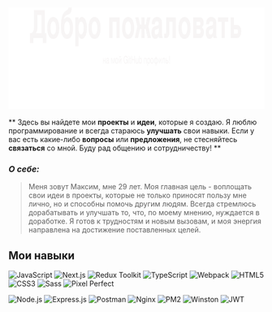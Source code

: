 <img height="200" width="850" src="https://github.com/Lugovskoy-Maxim/Lugovskoy-Maxim/blob/main/icon/Hello_World.svg" />
<!-- <img height="100" width="850" src="https://github.com/Lugovskoy-Maxim/Lugovskoy-Maxim/blob/main/icon/web-dev.svg" /> -->

** Здесь вы найдете мои **проекты** и **идеи**, которые я создаю. Я люблю программирование и всегда стараюсь **улучшать** свои навыки. Если у вас есть какие-либо **вопросы** или **предложения**, не стесняйтесь **связаться** со мной. Буду рад общению и сотрудничеству! **

### **_О себе:_**

> Меня зовут Максим, мне 29 лет.
> Моя главная цель - воплощать свои идеи в проекты, которые не только приносят пользу мне лично, но и способны помочь другим людям. Всегда стремлюсь дорабатывать и улучшать то, что, по моему мнению, нуждается в доработке.
> Я готов к трудностям и новым вызовам, и моя энергия направлена на достижение поставленных целей.
<!--
- 🚀 Осваиваю новые технологии
- 🔎 Ищу проекты для повышения скила
-->
## Мои навыки

![JavaScript](https://img.shields.io/badge/-JavaScript-0d1117?style=for-the-badge&logo=JavaScript) 
![Next.js](https://img.shields.io/badge/-Next.js-0d1117?style=for-the-badge&logo=Next.js)
![Redux Toolkit](https://img.shields.io/badge/-ReduxToolkit-0d1117?style=for-the-badge&logo=Redux)
![TypeScript](https://img.shields.io/badge/-TypeScript-0d1117?style=for-the-badge&logo=TypeScript)
![Webpack](https://img.shields.io/badge/-Webpack-0d1117?style=for-the-badge&logo=Webpack)
![HTML5](https://img.shields.io/badge/-HTML5-0d1117?style=for-the-badge&logo=HTML5)
![CSS3](https://img.shields.io/badge/-CSS3-0d1117?style=for-the-badge&logo=CSS3)
![Sass](https://img.shields.io/badge/-Sass-0d1117?style=for-the-badge&logo=Sass)
![Pixel Perfect](https://img.shields.io/badge/-PixelPerfect-0d1117?style=for-the-badge&logo=PixelPerfect)

![Node.js](https://img.shields.io/badge/-Node.js-0d1117?style=for-the-badge&logo=Node.js)
![Express.js](https://img.shields.io/badge/express.js-0d1117?style=for-the-badge&logo=express&logoColor=%2361DAFB)
![Postman](https://img.shields.io/badge/-Postman-0d1117?style=for-the-badge&logo=Postman)
![Nginx](https://img.shields.io/badge/-Nginx-0d1117?style=for-the-badge&logo=Nginx)
![PM2](https://img.shields.io/badge/-PM2-0d1117?style=for-the-badge)
![Winston](https://img.shields.io/badge/-Winston-0d1117?style=for-the-badge)
![JWT](https://img.shields.io/badge/-JWT-0d1117?style=for-the-badge)

<!--
<img height="48" width="48" src="https://github.com/Lugovskoy-Maxim/Lugovskoy-Maxim/blob/main/icon/skills1.svg" /><img height="48" width="48" src="https://github.com/Lugovskoy-Maxim/Lugovskoy-Maxim/blob/main/icon/skills2.svg" /><img height="48" width="48" src="https://github.com/Lugovskoy-Maxim/Lugovskoy-Maxim/blob/main/icon/skills3.svg" /><img height="48" width="48" src="https://github.com/Lugovskoy-Maxim/Lugovskoy-Maxim/blob/main/icon/skills4.svg" /><img height="48" width="48" src="https://github.com/Lugovskoy-Maxim/Lugovskoy-Maxim/blob/main/icon/skills5.svg" /><img height="48" width="48" src="https://github.com/Lugovskoy-Maxim/Lugovskoy-Maxim/blob/main/icon/skills6.svg" /><img height="48" width="48" src="https://github.com/Lugovskoy-Maxim/Lugovskoy-Maxim/blob/main/icon/skills7.svg" /><img height="48" width="48" src="https://github.com/Lugovskoy-Maxim/Lugovskoy-Maxim/blob/main/icon/skills8.svg" /><img height="48" width="48" src="https://github.com/Lugovskoy-Maxim/Lugovskoy-Maxim/blob/main/icon/skills9.svg" /><img height="48" width="48" src="https://github.com/Lugovskoy-Maxim/Lugovskoy-Maxim/blob/main/icon/skills10.svg" /><img height="48" width="48" src="https://github.com/Lugovskoy-Maxim/Lugovskoy-Maxim/blob/main/icon/skills11.svg" /> 

> css, js, ts, react, git, next, bootstrap, node, html, scss/sass, redux
-->
<!--
### Статистика

[![codewars](https://www.codewars.com/users/Lugovskoy-Maxim/badges/large)](https://www.codewars.com/users/Lugovskoy-Maxim)

### План развития:

- `Next.js` + `Redux/toolkit` + `TypeScript`;
- `Nest.js`
-->
